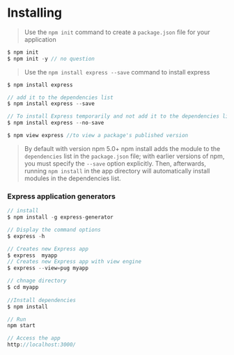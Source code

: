 # Installing

> Use the `npm init` command to create a `package.json` file for your application

```js
$ npm init 
$ npm init -y // no question
```



> Use the `npm install express --save` command to install express 

```js
$ npm install express 

// add it to the dependencies list
$ npm install express --save

// To install Express temporarily and not add it to the dependencies list:
$ npm install express --no-save

$ npm view express //to view a package's published version
```



> By default with version npm 5.0+ npm install adds the module to the `dependencies` list in the `package.json` file; with earlier versions of npm, you must specify the `--save` option explicitly. Then, afterwards, running `npm install` in the app directory will automatically install modules in the dependencies list.



### Express application generators

```js
// install
$ npm install -g express-generator 

// Display the command options
$ express -h 

// Creates new Express app
$ express  myapp
// Creates new Express app with view engine
$ express --view=pug myapp

// chnage directory
$ cd myapp
 
//Install dependencies
$ npm install

// Run 
npm start 

// Access the app
http://localhost:3000/ 
```

